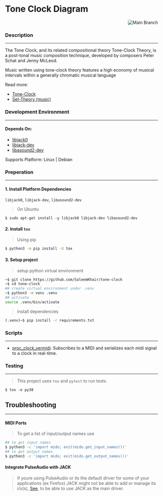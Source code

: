 **Tone Clock Diagram**
=== 
<p align="right">
<a><img alt="Main Branch" src="https://github.com/SaleemKhair/tone-clock/actions/workflows/main.yml/badge.svg"></a>
</p>

### Description
---
The Tone Clock, and its related compositional theory Tone-Clock Theory, is a post-tonal music composition technique, developed by composers Peter Schat and Jenny McLeod.

Music written using tone-clock theory features a high economy of musical intervals within a generally chromatic musical language

Read more:
- [Tone-Clock](https://en.wikipedia.org/wiki/Tone_Clock)
- [Set-Theory (music)](https://en.m.wikipedia.org/wiki/Set_theory_(music))
### Development Environment
---
#### Depends On:
- [libjack0](https://packages.debian.org/sid/libjack0)
- [libjack-dev](https://packages.debian.org/sid/libjack-dev)
- [libasound2-dev](https://packages.debian.org/sid/libasound2-dev)

Supports Platform: Linux | Debian
<br>

### Preperation
---

#### 1. Install Platform Dependencies 
`libjack0`, `libjack-dev`, `libasound2-dev`

>On Ubuntu
```
$ sudo apt-get install -y libjack0 libjack-dev libasound2-dev
```

#### 2. Install `tox`

>Using pip
```bash
$ python3 -m pip install -U tox
```

#### 3. Setup project
>setup python virtual environment
```bash
~$ git clone https://github.com/SaleemKhair/tone-clock
~$ cd tone-clock
## create virtual environment under .venv
~$ python3 -m venv .venv
## activate
source .venv/bin/activate
```
>install dependencies
```bash
(.venv)~$ pip install -r requirements.txt
```

### Scripts
---

* [proc_clock_vermidi](bin/proc_clock_vermidi):
Subscribes to a MIDI and serializes each midi signal to a clock in real-time.


### Testing
---
>This project uses `tox` and `pytest` to run tests.
```
$ tox -e py38
```

## Troubleshooting
---
#### MIDI Ports
>To get a list of input/output names use
```bash
## to get input names
$ python3 -c 'import mido; exit(mido.get_input_names())'
## to get output names
$ python3 -c 'import mido; exit(mido.get_output_names())'
```

#### Integrate PulseAudio with JACK
>If youre using PulseAudio or its the default driver for some of your applications (ex Firefox)
JACK might not be able to add or manage its i/o(s), [See](https://jfearn.fedorapeople.org/fdocs/en-US/Fedora_Draft_Documentation/0.1/html/Musicians_Guide/sect-Musicians_Guide-Integrating_PulseAudio_with_JACK.html), to be able to use JACK as the main driver.